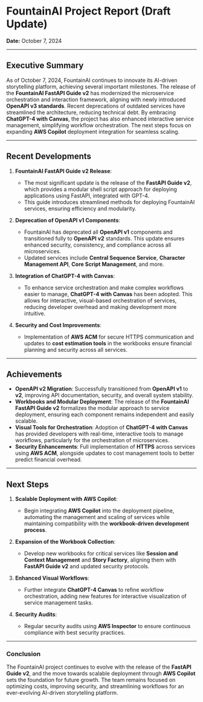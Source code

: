 
# **FountainAI Project Report (Draft Update)**

**Date:** October 7, 2024

---

## **Executive Summary**
As of October 7, 2024, FountainAI continues to innovate its AI-driven storytelling platform, achieving several important milestones. The release of the **FountainAI FastAPI Guide v2** has modernized the microservice orchestration and interaction framework, aligning with newly introduced **OpenAPI v3 standards**. Recent deprecations of outdated services have streamlined the architecture, reducing technical debt. By embracing **ChatGPT-4 with Canvas**, the project has also enhanced interactive service management, simplifying workflow orchestration. The next steps focus on expanding **AWS Copilot** deployment integration for seamless scaling.

---

## **Recent Developments**
1. **FountainAI FastAPI Guide v2 Release**: 
   - The most significant update is the release of the **FastAPI Guide v2**, which provides a modular shell script approach for deploying applications using FastAPI, integrated with GPT-4.
   - This guide introduces streamlined methods for deploying FountainAI services, ensuring efficiency and modularity.
   
2. **Deprecation of OpenAPI v1 Components**:
   - FountainAI has deprecated all **OpenAPI v1** components and transitioned fully to **OpenAPI v2** standards. This update ensures enhanced security, consistency, and compliance across all microservices.
   - Updated services include **Central Sequence Service**, **Character Management API**, **Core Script Management**, and more.

3. **Integration of ChatGPT-4 with Canvas**:
   - To enhance service orchestration and make complex workflows easier to manage, **ChatGPT-4 with Canvas** has been adopted. This allows for interactive, visual-based orchestration of services, reducing developer overhead and making development more intuitive.

4. **Security and Cost Improvements**:
   - Implementation of **AWS ACM** for secure HTTPS communication and updates to **cost estimation tools** in the workbooks ensure financial planning and security across all services.

---

## **Achievements**
- **OpenAPI v2 Migration**: Successfully transitioned from **OpenAPI v1** to **v2**, improving API documentation, security, and overall system stability.
- **Workbooks and Modular Deployment**: The release of the **FountainAI FastAPI Guide v2** formalizes the modular approach to service deployment, ensuring each component remains independent and easily scalable.
- **Visual Tools for Orchestration**: Adoption of **ChatGPT-4 with Canvas** has provided developers with real-time, interactive tools to manage workflows, particularly for the orchestration of microservices.
- **Security Enhancements**: Full implementation of **HTTPS** across services using **AWS ACM**, alongside updates to cost management tools to better predict financial overhead.

---

## **Next Steps**
1. **Scalable Deployment with AWS Copilot**:
   - Begin integrating **AWS Copilot** into the deployment pipeline, automating the management and scaling of services while maintaining compatibility with the **workbook-driven development process**.
   
2. **Expansion of the Workbook Collection**:
   - Develop new workbooks for critical services like **Session and Context Management** and **Story Factory**, aligning them with **FastAPI Guide v2** and updated security protocols.
   
3. **Enhanced Visual Workflows**:
   - Further integrate **ChatGPT-4 Canvas** to refine workflow orchestration, adding new features for interactive visualization of service management tasks.

4. **Security Audits**:
   - Regular security audits using **AWS Inspector** to ensure continuous compliance with best security practices.

---

### **Conclusion**
The FountainAI project continues to evolve with the release of the **FastAPI Guide v2**, and the move towards scalable deployment through **AWS Copilot** sets the foundation for future growth. The team remains focused on optimizing costs, improving security, and streamlining workflows for an ever-evolving AI-driven storytelling platform.

